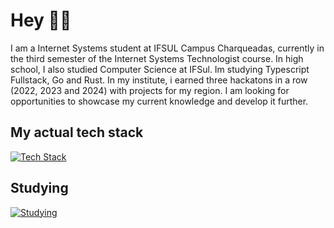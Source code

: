 # Hey 👋🏻

I am a Internet Systems student at IFSUL Campus Charqueadas, currently in the third semester of the Internet Systems Technologist course. In high school, I also studied Computer Science at IFSul. Im studying Typescript Fullstack, Go and Rust. In my institute, i earned three hackatons in a row (2022, 2023 and 2024) with projects for my region. I am looking for opportunities to showcase my current knowledge and develop it further. 

## My actual tech stack

[![Tech Stack](https://skillicons.dev/icons?i=js,ts,html,css,next,react,tailwind,nodejs,nestjs,mysql,postgresql,sqlite)](https://skillicons.dev)

## Studying

[![Studying](https://skillicons.dev/icons?i=go,rust)](https://skillicons.dev)

<br>


